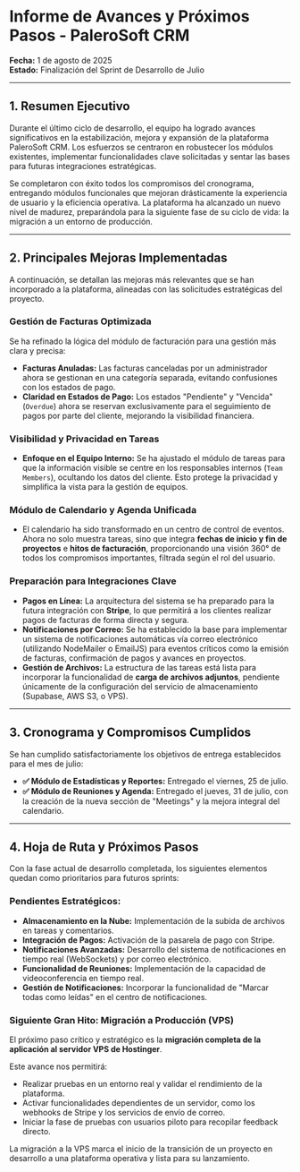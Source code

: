 # Informe de Avances y Próximos Pasos - PaleroSoft CRM

**Fecha:** 1 de agosto de 2025  
**Estado:** Finalización del Sprint de Desarrollo de Julio

---

## 1. Resumen Ejecutivo

Durante el último ciclo de desarrollo, el equipo ha logrado avances significativos en la estabilización, mejora y expansión de la plataforma PaleroSoft CRM. Los esfuerzos se centraron en robustecer los módulos existentes, implementar funcionalidades clave solicitadas y sentar las bases para futuras integraciones estratégicas.

Se completaron con éxito todos los compromisos del cronograma, entregando módulos funcionales que mejoran drásticamente la experiencia de usuario y la eficiencia operativa. La plataforma ha alcanzado un nuevo nivel de madurez, preparándola para la siguiente fase de su ciclo de vida: la migración a un entorno de producción.

---

## 2. Principales Mejoras Implementadas

A continuación, se detallan las mejoras más relevantes que se han incorporado a la plataforma, alineadas con las solicitudes estratégicas del proyecto.

### **Gestión de Facturas Optimizada**
Se ha refinado la lógica del módulo de facturación para una gestión más clara y precisa:
- **Facturas Anuladas:** Las facturas canceladas por un administrador ahora se gestionan en una categoría separada, evitando confusiones con los estados de pago.
- **Claridad en Estados de Pago:** Los estados "Pendiente" y "Vencida" (`Overdue`) ahora se reservan exclusivamente para el seguimiento de pagos por parte del cliente, mejorando la visibilidad financiera.

### **Visibilidad y Privacidad en Tareas**
- **Enfoque en el Equipo Interno:** Se ha ajustado el módulo de tareas para que la información visible se centre en los responsables internos (`Team Members`), ocultando los datos del cliente. Esto protege la privacidad y simplifica la vista para la gestión de equipos.

### **Módulo de Calendario y Agenda Unificada**
- El calendario ha sido transformado en un centro de control de eventos. Ahora no solo muestra tareas, sino que integra **fechas de inicio y fin de proyectos** e **hitos de facturación**, proporcionando una visión 360° de todos los compromisos importantes, filtrada según el rol del usuario.

### **Preparación para Integraciones Clave**
- **Pagos en Línea:** La arquitectura del sistema se ha preparado para la futura integración con **Stripe**, lo que permitirá a los clientes realizar pagos de facturas de forma directa y segura.
- **Notificaciones por Correo:** Se ha establecido la base para implementar un sistema de notificaciones automáticas vía correo electrónico (utilizando NodeMailer o EmailJS) para eventos críticos como la emisión de facturas, confirmación de pagos y avances en proyectos.
- **Gestión de Archivos:** La estructura de las tareas está lista para incorporar la funcionalidad de **carga de archivos adjuntos**, pendiente únicamente de la configuración del servicio de almacenamiento (Supabase, AWS S3, o VPS).

---

## 3. Cronograma y Compromisos Cumplidos

Se han cumplido satisfactoriamente los objetivos de entrega establecidos para el mes de julio:

- **✅ Módulo de Estadísticas y Reportes:** Entregado el viernes, 25 de julio.
- **✅ Módulo de Reuniones y Agenda:** Entregado el jueves, 31 de julio, con la creación de la nueva sección de "Meetings" y la mejora integral del calendario.

---

## 4. Hoja de Ruta y Próximos Pasos

Con la fase actual de desarrollo completada, los siguientes elementos quedan como prioritarios para futuros sprints:

### **Pendientes Estratégicos:**
- **Almacenamiento en la Nube:** Implementación de la subida de archivos en tareas y comentarios.
- **Integración de Pagos:** Activación de la pasarela de pago con Stripe.
- **Notificaciones Avanzadas:** Desarrollo del sistema de notificaciones en tiempo real (WebSockets) y por correo electrónico.
- **Funcionalidad de Reuniones:** Implementación de la capacidad de videoconferencia en tiempo real.
- **Gestión de Notificaciones:** Incorporar la funcionalidad de "Marcar todas como leídas" en el centro de notificaciones.

### **Siguiente Gran Hito: Migración a Producción (VPS)**
El próximo paso crítico y estratégico es la **migración completa de la aplicación al servidor VPS de Hostinger**.

Este avance nos permitirá:
- Realizar pruebas en un entorno real y validar el rendimiento de la plataforma.
- Activar funcionalidades dependientes de un servidor, como los webhooks de Stripe y los servicios de envío de correo.
- Iniciar la fase de pruebas con usuarios piloto para recopilar feedback directo.

La migración a la VPS marca el inicio de la transición de un proyecto en desarrollo a una plataforma operativa y lista para su lanzamiento.
